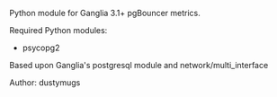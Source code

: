 Python module for Ganglia 3.1+
pgBouncer metrics.

Required Python modules:

* psycopg2

Based upon Ganglia's postgresql module and network/multi_interface

Author: dustymugs
